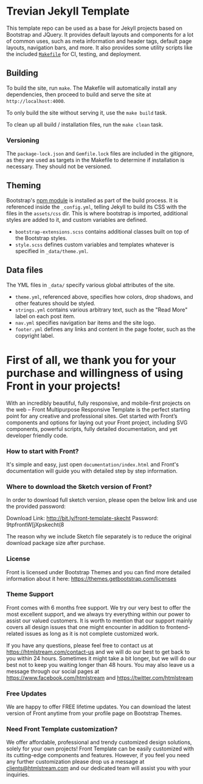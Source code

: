 
# Trevian Jekyll Template

This template repo can be used as a base for Jekyll projects based on Bootstrap and
JQuery. It provides default layouts and components for a lot of common uses, such as
meta information and header tags, default page layouts, navigation bars, and more. It
also provides some utility scripts like the included
[`Makefile`](https://www.gnu.org/software/make/) for CI, testing, and deployment.

## Building

To build the site, run `make`. The Makefile will automatically install any dependencies,
then proceed to build and serve the site at `http://localhost:4000`.

To only build the site without serving it, use the `make build` task.

To clean up all build / installation files, run the `make clean` task.

### Versioning

The `package-lock.json` and `Gemfile.lock` files are included in the gitignore, as they
are used as targets in the Makefile to determine if installation is necessary. They should
not be versioned.

## Theming

Bootstrap's [npm module](https://www.npmjs.com/package/bootstrap) is installed as part of
the build process. It is referenced inside the `_config.yml`, telling Jekyll to build its
CSS with the files in the `assets/css` dir. This is where bootstrap is imported, additional
styles are added to it, and custom variables are defined.

* `bootstrap-extensions.scss` contains additional classes built on top of the Bootstrap styles.
* `style.scss` defines custom variables and templates whatever is specified in `_data/theme.yml`.

## Data files

The YML files in `_data/` specify various global attributes of the site.

* `theme.yml`, referenced above, specifies how colors, drop shadows, and other features should
  be styled.
* `strings.yml` contains various arbitrary text, such as the "Read More" label on each post item.
* `nav.yml` specifies navigation bar items and the site logo.
* `footer.yml` defines any links and content in the page footer, such as the copyright label.


# First of all, we thank you for your purchase and willingness of using Front in your projects! #

With an incredibly beautiful, fully responsive, and mobile-first projects on the web – Front Multipurpose Responsive Template is the perfect starting point for any creative and professional sites. Get started with Front’s components and options for laying out your Front project, including SVG components, powerful scripts, fully detailed documentation, and yet developer friendly code.


### How to start with Front? ###

It's simple and easy, just open `documentation/index.html` and Front's documentation will guide you with detailed step by step information.


### Where to download the Sketch version of Front? ###

In order to download full sketch version, please open the below link and use the provided password:

Download Link: http://bit.ly/front-template-skecht
Password: 9tpfrontW[jXpskecht(8

The reason why we include Sketch file separately is to reduce the original download package size after purchase.


### License ###

Front is licensed under Bootstrap Themes and you can find more detailed information about it here: https://themes.getbootstrap.com/licenses


### Theme Support ###

Front comes with 6 months free support. We try our very best to offer the most excellent support, and we always try everything within our power to assist our valued customers. It is worth to mention that our support mainly covers all design issues that one might encounter in addition to frontend-related issues as long as it is not complete customized work.

If you have any questions, please feel free to contact us at https://htmlstream.com/contact-us and we will do our best to get back to you within 24 hours. Sometimes it might take a bit longer, but we will do our best not to keep you waiting longer than 48 hours. You may also leave us a message through our social pages at https://www.facebook.com/htmlstream and https://twitter.com/htmlstream


### Free Updates ###

We are happy to offer FREE lifetime updates. You can download the latest version of Front anytime from your profile page on Bootstrap Themes.


### Need Front Template customization? ###

We offer affordable, professional and trendy customized design solutions, solely for your own projects! Front Template can be easily customized with its cutting-edge components and features. However, if you feel you need any further customization please drop us a message at clients@htmlstream.com and our dedicated team will assist you with your inquiries.
